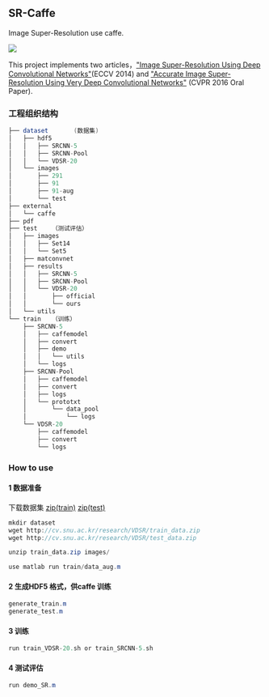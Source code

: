## SR-Caffe
Image Super-Resolution use caffe.

![](http://mmlab.ie.cuhk.edu.hk/projects/SRCNN/img/figure1.png)

This project implements two articles，["Image Super-Resolution Using Deep Convolutional Networks"](http://mmlab.ie.cuhk.edu.hk/projects/SRCNN.html)(ECCV 2014) and ["Accurate Image Super-Resolution Using Very Deep Convolutional Networks"](http://cv.snu.ac.kr/research/VDSR/) (CVPR 2016 Oral Paper).

### 工程组织结构

```java
├── dataset       (数据集)
│   ├── hdf5
│   │   ├── SRCNN-5
│   │   ├── SRCNN-Pool
│   │   └── VDSR-20
│   └── images
│       ├── 291
│       ├── 91
│       ├── 91-aug
│       └── test
├── external
│   └── caffe
├── pdf
├── test	（测试评估）
│   ├── images
│   │   ├── Set14
│   │   └── Set5
│   ├── matconvnet
│   ├── results
│   │   ├── SRCNN-5
│   │   ├── SRCNN-Pool
│   │   └── VDSR-20
│   │       ├── official
│   │       └── ours
│   └── utils
└── train	（训练）
    ├── SRCNN-5
    │   ├── caffemodel
    │   ├── convert
    │   ├── demo
    │   │   └── utils
    │   └── logs
    ├── SRCNN-Pool
    │   ├── caffemodel
    │   ├── convert
    │   ├── logs
    │   └── prototxt
    │       └── data_pool
    │           └── logs
    └── VDSR-20
        ├── caffemodel
        ├── convert
        └── logs

```

### How to use

#### 1 数据准备

下载数据集 [zip(train)](http://cv.snu.ac.kr/research/VDSR/train_data.zip)
[zip(test)](http://cv.snu.ac.kr/research/VDSR/test_data.zip)

```java
mkdir dataset
wget http://cv.snu.ac.kr/research/VDSR/train_data.zip
wget http://cv.snu.ac.kr/research/VDSR/test_data.zip

unzip train_data.zip images/

use matlab run train/data_aug.m
```

#### 2 生成HDF5 格式，供caffe 训练
```java
generate_train.m
generate_test.m
```

#### 3 训练
```java
run train_VDSR-20.sh or train_SRCNN-5.sh
```

#### 4 测试评估
```java
run demo_SR.m
```
